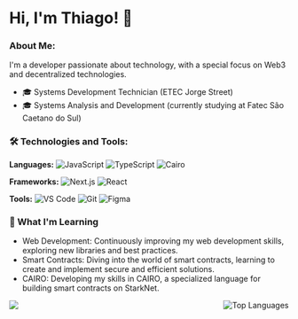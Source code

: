 # Hi, I'm Thiago! 👋

### About Me:
I'm a developer passionate about technology, with a special focus on Web3 and decentralized technologies.
- 🎓 Systems Development Technician (ETEC Jorge Street)
- 🎓 Systems Analysis and Development (currently studying at Fatec São Caetano do Sul)

### 🛠️ Technologies and Tools:

**Languages:**
![JavaScript](https://img.shields.io/badge/-JavaScript-F7DF1E?logo=javascript&logoColor=black&style=for-the-badge)
![TypeScript](https://img.shields.io/badge/-TypeScript-007ACC?logo=typescript&logoColor=white&style=for-the-badge)
![Cairo](https://img.shields.io/badge/-Cairo-FF6F61?logoColor=white&style=for-the-badge)

**Frameworks:**
![Next.js](https://img.shields.io/badge/-Next.js-000000?logo=next.js&logoColor=white&style=for-the-badge)
![React](https://img.shields.io/badge/-React-61DAFB?logo=react&logoColor=white&style=for-the-badge)

**Tools:**
![VS Code](https://img.shields.io/badge/-VS%20Code-007ACC?logo=visual-studio-code&logoColor=white&style=for-the-badge)
![Git](https://img.shields.io/badge/-Git-F05032?logo=git&logoColor=white&style=for-the-badge)
![Figma](https://img.shields.io/badge/-Figma-F24E1E?logo=figma&logoColor=white&style=for-the-badge)


### 🚀 What I'm Learning
- Web Development: Continuously improving my web development skills, exploring new libraries and best practices.
- Smart Contracts: Diving into the world of smart contracts, learning to create and implement secure and efficient solutions.
- CAIRO: Developing my skills in CAIRO, a specialized language for building smart contracts on StarkNet.



<div style="display: flex; justify-content: space-between;">
  <img src="https://github-readme-stats-eight-theta.vercel.app/api?username=thiagoulloa&show_icons=true&theme=algolia&include_all_commits=true&count_private=true" style="max-width: 45%;" />
  <img src="https://github-readme-stats-eight-theta.vercel.app/api/top-langs/?username=thiagoulloa&layout=compact&langs_count=8&theme=algolia" alt="Top Languages" style="max-width: 45%;" />
</div>
